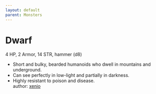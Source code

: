 ```yaml
---
layout: default
parent: Monsters 
--- 
```

# Dwarf
4 HP, 2 Armor, 14 STR, hammer (d8)  
- Short and bulky, bearded humanoids who dwell in mountains and underground.  
- Can see perfectly in low-light and partially in darkness.  
- Highly resistant to poison and disease.  
author: [xenio](https://xenioinabottle.blogspot.com) 
